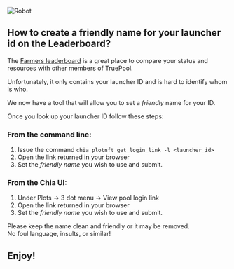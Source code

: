 ![Robot](/assets/img/robots/robot1.png)

## How to create a friendly name for your launcher id on the Leaderboard?

The [Farmers leaderboard](https://truepool.io/farmers) is a great place to compare your status and resources with other members of TruePool.

Unfortunately, it only contains your launcher ID and is hard to identify whom is who.

We now have a tool that will allow you to set a *friendly* name for your ID.

Once you look up your launcher ID follow these steps:

### From the command line:

1. Issue the command `chia plotnft get_login_link -l <launcher_id>`
2. Open the link returned in your browser
3. Set the *friendly name* you wish to use and submit. 

### From the Chia UI:

1. Under Plots -> 3 dot menu -> View pool login link 
2. Open the link returned in your browser
3. Set the *friendly name* you wish to use and submit. 

Please keep the name clean and friendly or it may be removed.  
No foul language, insults, or similar!

## Enjoy!
